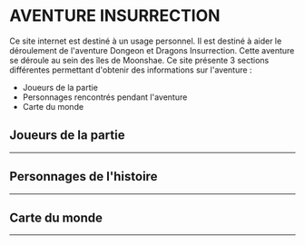# AVENTURE INSURRECTION
Ce site internet est destiné à un usage personnel.
Il est destiné à aider le déroulement de l'aventure Dongeon et Dragons Insurrection.
Cette aventure se déroule au sein des îles de Moonshae.
Ce site présente 3 sections différentes permettant d'obtenir des informations sur l'aventure : 
* Joueurs de la partie
* Personnages rencontrés pendant l'aventure
* Carte du monde

## Joueurs de la partie
---
## Personnages de l'histoire
---
## Carte du monde
---